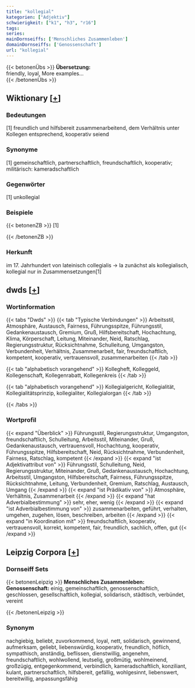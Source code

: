 ```yaml
---
title: "kollegial"
kategorien: ["Adjektiv"]
schwierigkeit: ["k1", "h3", "r16"]
tags:
series:
mainDornseiffs: ['Menschliches Zusammenleben']
domainDornseiffs: ['Genossenschaft']
url: "kollegial"
---
```


{{< betonenÜbs >}}
**Übersetzung:**  
friendly, loyal, More examples...  
{{< /betonenÜbs >}}

## Wiktionary [[+](https://de.wiktionary.org/wiki/kollegial)]

### Bedeutungen
[1] freundlich und hilfsbereit zusammenarbeitend, dem Verhältnis unter Kollegen entsprechend, kooperativ seiend  

### Synonyme
[1] gemeinschaftlich, partnerschaftlich, freundschaftlich, kooperativ; militärisch: kameradschaftlich  

### Gegenwörter
[1] unkollegial  

### Beispiele
{{< betonenZB >}}
[1]  

{{< /betonenZB >}}
### Herkunft
im 17. Jahrhundert von lateinisch collegialis → la zunächst als kollegialisch, kollegial nur in Zusammensetzungen[1]  



## dwds [[+](https://www.dwds.de/wb/kollegial)]

### Wortinformation
{{< tabs "Dwds" >}}
{{< tab "Typische Verbindungen" >}}
Arbeitsstil, Atmosphäre, Austausch, Fairness, Führungsspitze, Führungsstil, Gedankenaustausch, Gremium, Gruß, Hilfsbereitschaft, Hochachtung, Klima, Körperschaft, Leitung, Miteinander, Neid, Ratschlag, Regierungsstruktur, Rücksichtnahme, Schulleitung, Umgangston, Verbundenheit, Verhältnis, Zusammenarbeit, fair, freundschaftlich, kompetent, kooperativ, vertrauensvoll, zusammenarbeiten
{{< /tab >}}

{{< tab "alphabetisch vorangehend" >}}
Kollegheft, Kolleggeld, Kollegenschaft, Kollegenrabatt, Kollegenkreis
{{< /tab >}}

{{< tab "alphabetisch vorangehend" >}}
Kollegialgericht, Kollegialität, Kollegialitätsprinzip, kollegialiter, Kollegialorgan
{{< /tab >}}

{{< /tabs >}}

### Wortprofil
{{< expand "Überblick" >}} Führungsstil, Regierungsstruktur, Umgangston, freundschaftlich, Schulleitung, Arbeitsstil, Miteinander, Gruß, Gedankenaustausch, vertrauensvoll, Hochachtung, kooperativ, Führungsspitze, Hilfsbereitschaft, Neid, Rücksichtnahme, Verbundenheit, Fairness, Ratschlag, kompetent {{< /expand >}}
{{< expand "ist Adjektivattribut von" >}} Führungsstil, Schulleitung, Neid, Regierungsstruktur, Miteinander, Gruß, Gedankenaustausch, Hochachtung, Arbeitsstil, Umgangston, Hilfsbereitschaft, Fairness, Führungsspitze, Rücksichtnahme, Leitung, Verbundenheit, Gremium, Ratschlag, Austausch, Umgang {{< /expand >}}
{{< expand "ist Prädikativ von" >}} Atmosphäre, Verhältnis, Zusammenarbeit {{< /expand >}}
{{< expand "hat Adverbialbestimmung" >}} sehr, eher, wenig {{< /expand >}}
{{< expand "ist Adverbialbestimmung von" >}} zusammenarbeiten, geführt, verhalten, umgehen, zugehen, lösen, beschreiben, arbeiten {{< /expand >}}
{{< expand "in Koordination mit" >}} freundschaftlich, kooperativ, vertrauensvoll, korrekt, kompetent, fair, freundlich, sachlich, offen, gut {{< /expand >}}

## Leipzig Corpora [[+](https://corpora.uni-leipzig.de/en/res?word=kollegial&corpusId=deu_newscrawl-public_2018)]

### Dornseiff Sets
{{< betonenLeipzig >}}
**Menschliches Zusammenleben:**  
**Genossenschaft:** einig, gemeinschaftlich, genossenschaftlich, geschlossen, gesellschaftlich, kollegial, solidarisch, städtisch, verbündet, vereint  

{{< /betonenLeipzig >}}

### Synonym
nachgiebig, beliebt, zuvorkommend, loyal, nett, solidarisch, gewinnend, aufmerksam, geliebt, liebenswürdig, kooperativ, freundlich, höflich, sympathisch, anständig, beflissen, dienstwillig, angenehm, freundschaftlich, wohlwollend, leutselig, großmütig, wohlmeinend, großzügig, entgegenkommend, verbindlich, kameradschaftlich, konziliant, kulant, partnerschaftlich, hilfsbereit, gefällig, wohlgesinnt, liebenswert, bereitwillig, anpassungsfähig


